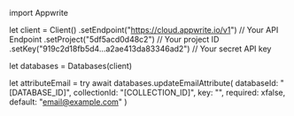 import Appwrite

let client = Client()
    .setEndpoint("https://cloud.appwrite.io/v1") // Your API Endpoint
    .setProject("5df5acd0d48c2") // Your project ID
    .setKey("919c2d18fb5d4...a2ae413da83346ad2") // Your secret API key

let databases = Databases(client)

let attributeEmail = try await databases.updateEmailAttribute(
    databaseId: "[DATABASE_ID]",
    collectionId: "[COLLECTION_ID]",
    key: "",
    required: xfalse,
    default: "email@example.com"
)

